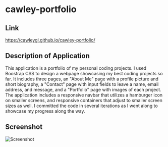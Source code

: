 # cawley-portfolio

## Link
https://cawleygl.github.io/cawley-portfolio/

## Description of Application
This application is a portfolio of my personal coding projects. I used Boostrap CSS to design a webpage showcasing my best coding projects so far. It includes three pages, an "About Me" page with a profile picture and short biography, a "Contact" page with input fields to leave a name, email address, and message, and a "Portfolio" page with images of each project. The application includes a responsive navbar that utilizes a hamburger icon on smaller screens, and responsive containers that adjust to smaller screen sizes as well. I committed the code in several iterations as I went along to showcase my progress along the way.

## Screenshot
![Screenshot](https://cawleygl.github.io/cawley-portfolio/Assets/AboutMe2.png)